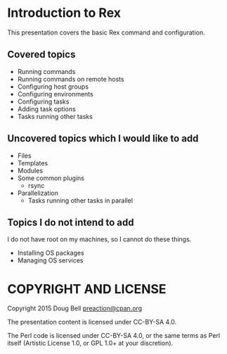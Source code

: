 
# Introduction to Rex

This presentation covers the basic Rex command and configuration.

## Covered topics

* Running commands
* Running commands on remote hosts
* Configuring host groups
* Configuring environments
* Configuring tasks
* Adding task options
* Tasks running other tasks

## Uncovered topics which I would like to add

* Files
* Templates
* Modules
* Some common plugins
    * rsync
* Parallelization
    * Tasks running other tasks in parallel

## Topics I do not intend to add

I do not have root on my machines, so I cannot do these things.

* Installing OS packages
* Managing OS services

# COPYRIGHT AND LICENSE

Copyright 2015 Doug Bell <preaction@cpan.org>

The presentation content is licensed under CC-BY-SA 4.0.

The Perl code is licensed under CC-BY-SA 4.0, or the same terms as Perl
itself (Artistic License 1.0, or GPL 1.0+ at your discretion).

